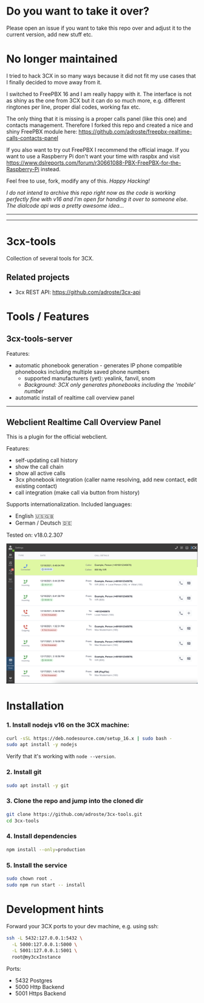 # Do you want to take it over?

Please open an issue if you want to take this repo over and adjust it to the current version, add new stuff etc.

# No longer maintained

I tried to hack 3CX in so many ways because it did not fit my use cases that I finally decided to move away from it.

I switched to FreePBX 16 and I am really happy with it.
The interface is not as shiny as the one from 3CX but it can do so much more, e.g. different ringtones per line, proper dial codes, working fax etc.

The only thing that it is missing is a proper calls panel (like this one) and contacts management. Therefore I forked this repo and created a nice and shiny FreePBX module here: https://github.com/adroste/freepbx-realtime-calls-contacts-panel

If you also want to try out FreePBX I recommend the official image. If you want to use a Raspberry Pi don't want your time with raspbx and visit https://www.dslreports.com/forum/r30661088-PBX-FreePBX-for-the-Raspberry-Pi instead.

Feel free to use, fork, modify any of this. *Happy Hacking!*

*I do not intend to archive this repo right now as the code is working perfectly fine with v16 and I'm open for handing it over to someone else. The dialcode api was a pretty awesome idea...*

---
---

# 3cx-tools

Collection of several tools for 3CX.

## Related projects

* 3cx REST API: https://github.com/adroste/3cx-api


# Tools / Features

## 3cx-tools-server

Features:
* automatic phonebook generation - generates IP phone compatible phonebooks including multiple saved phone numbers
  * supported manufacturers (yet): yealink, fanvil, snom
  * *Background: 3CX only generates phonebooks including the 'mobile' number*
* automatic install of realtime call overview panel

---

## Webclient Realtime Call Overview Panel

This is a plugin for the official webclient. 

Features:
* self-updating call history
* show the call chain
* show all active calls
* 3cx phonebook integration (caller name resolving, add new contact, edit existing contact)
* call integration (make call via button from history)

Supports internationalization. Included languages:
* English 🇺🇸🇬🇧
* German / Deutsch 🇩🇪

Tested on: v18.0.2.307

![](./webclient-realtime-call-overview-panel/screenshot-webclient.png)


# Installation

### 1. Install nodejs v16 on the 3CX machine:

```bash
curl -sSL https://deb.nodesource.com/setup_16.x | sudo bash -
sudo apt install -y nodejs
```

Verify that it's working with `node --version`.

### 2. Install git

```bash
sudo apt install -y git
```

### 3. Clone the repo and jump into the cloned dir

```bash
git clone https://github.com/adroste/3cx-tools.git
cd 3cx-tools
```

### 4. Install dependencies

```bash
npm install --only=production
```

### 5. Install the service

```bash
sudo chown root .
sudo npm run start -- install
```

# Development hints

Forward your 3CX ports to your dev machine, e.g. using ssh:
```bash
ssh -L 5432:127.0.0.1:5432 \
  -L 5000:127.0.0.1:5000 \
  -L 5001:127.0.0.1:5001 \
  root@my3cxInstance
```
Ports:
* 5432 Postgres
* 5000 Http Backend
* 5001 Https Backend
